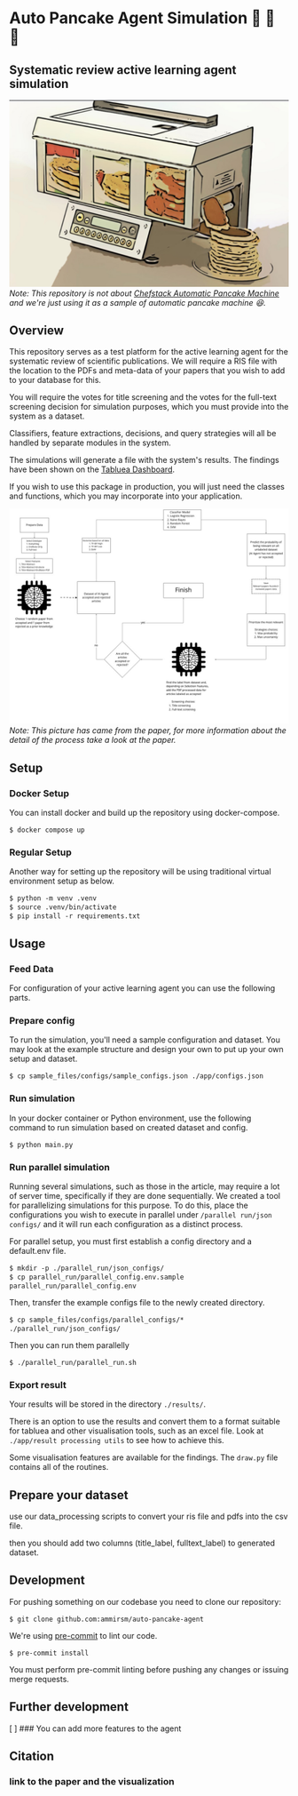 # Auto Pancake Agent Simulation :pancakes: :robot: :ghost:
## Systematic review active learning agent simulation
![automatic pancake](https://github.com/ammirsm/automatic-pancake/blob/main/automatic-pancake.jpg?raw=true)
*Note: This repository is not about [Chefstack Automatic Pancake Machine](https://uncrate.com/chefstack-automatic-pancake-machine/) and we're just using it as a sample of automatic pancake machine :laughing:.*



## Overview
This repository serves as a test platform for the active learning agent for the systematic review of scientific publications. We will require a RIS file with the location to the PDFs and meta-data of your papers that you wish to add to your database for this.

You will require the votes for title screening and the votes for the full-text screening decision for simulation purposes, which you must provide into the system as a dataset.

Classifiers, feature extractions, decisions, and query strategies will all be handled by separate modules in the system.

The simulations will generate a file with the system's results. The findings have been shown on the [Tabluea Dashboard](https://hubmeta.com/exploring-ai).

If you wish to use this package in production, you will just need the classes and functions, which you may incorporate into your application.

![simulation process](https://github.com/ammirsm/automatic-pancake/blob/main/simulation.jpg?raw=true)
*Note: This picture has came from the paper, for more information about the detail of the process take a look at the paper.*


## Setup

### Docker Setup
You can install docker and build up the repository using docker-compose.
``` shell
$ docker compose up
```
### Regular Setup
Another way for setting up the repository will be using traditional virtual environment setup as below.

``` shell
$ python -m venv .venv
$ source .venv/bin/activate
$ pip install -r requirements.txt
```

## Usage


### Feed Data
[comment]: <> (### You need to prepare data which will be pass to the other file)
For configuration of your active learning agent you can use the following parts.

### Prepare config
To run the simulation, you'll need a sample configuration and dataset. You may look at the example structure and design your own to put up your own setup and dataset.

``` shell
$ cp sample_files/configs/sample_configs.json ./app/configs.json
```
### Run simulation
In your docker container or Python environment, use the following command to run simulation based on created dataset and config.
``` shell
$ python main.py
```

### Run parallel simulation
Running several simulations, such as those in the article, may require a lot of server time, specifically if they are done sequentially. We created a tool for parallelizing simulations for this purpose. To do this, place the configurations you wish to execute in parallel under `/parallel run/json configs/` and it will run each configuration as a distinct process.

For parallel setup, you must first establish a config directory and a default.env file.
``` shell
$ mkdir -p ./parallel_run/json_configs/
$ cp parallel_run/parallel_config.env.sample parallel_run/parallel_config.env
```
Then, transfer the example configs file to the newly created directory.
``` shell
$ cp sample_files/configs/parallel_configs/* ./parallel_run/json_configs/
```
Then you can run them parallelly

``` shell
$ ./parallel_run/parallel_run.sh
```
### Export result
Your results will be stored in the directory `./results/`.

There is an option to use the results and convert them to a format suitable for tabluea and other visualisation tools, such as an excel file. Look at `./app/result processing utils` to see how to achieve this.

Some visualisation features are available for the findings. The `draw.py` file contains all of the routines.

## Prepare your dataset
use our data_processing scripts to convert your ris file and pdfs into the csv file.

then you should add two columns (title_label, fulltext_label) to generated dataset.

## Development
For pushing something on our codebase you need to clone our repository:
``` shell
$ git clone github.com:ammirsm/auto-pancake-agent
```

We're using [pre-commit](https://pre-commit.com/) to lint our code.
``` shell
$ pre-commit install
```
You must perform pre-commit linting before pushing any changes or issuing merge requests.

## Further development
[ ] ### You can add more features to the agent

## Citation
### link to the paper and the visualization
